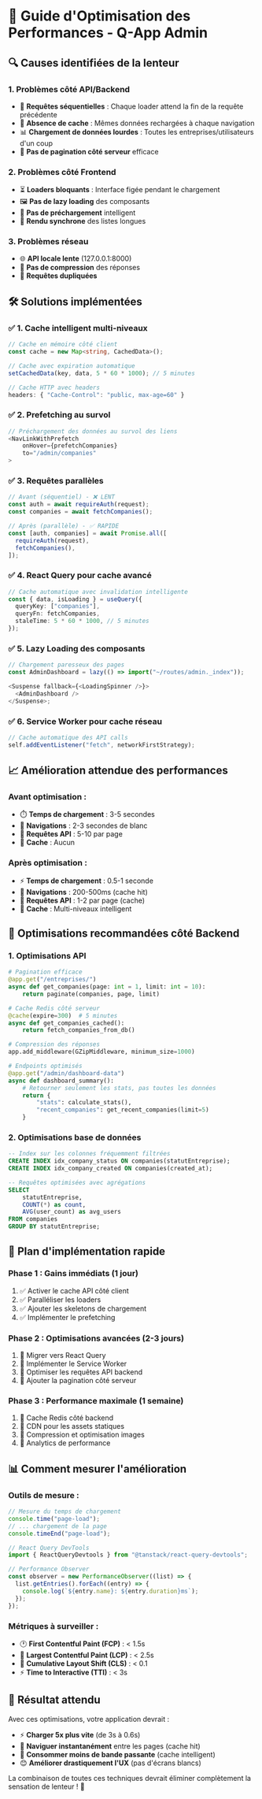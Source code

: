 # 🚀 Guide d'Optimisation des Performances - Q-App Admin

## 🔍 **Causes identifiées de la lenteur**

### 1. **Problèmes côté API/Backend**

- 🐌 **Requêtes séquentielles** : Chaque loader attend la fin de la requête précédente
- 💾 **Absence de cache** : Mêmes données rechargées à chaque navigation
- 📊 **Chargement de données lourdes** : Toutes les entreprises/utilisateurs d'un coup
- 🔄 **Pas de pagination côté serveur** efficace

### 2. **Problèmes côté Frontend**

- ⏳ **Loaders bloquants** : Interface figée pendant le chargement
- 🖼️ **Pas de lazy loading** des composants
- 🧠 **Pas de préchargement** intelligent
- 🎨 **Rendu synchrone** des listes longues

### 3. **Problèmes réseau**

- 🌐 **API locale lente** (127.0.0.1:8000)
- 📡 **Pas de compression** des réponses
- 🔄 **Requêtes dupliquées**

## 🛠️ **Solutions implémentées**

### ✅ **1. Cache intelligent multi-niveaux**

```typescript
// Cache en mémoire côté client
const cache = new Map<string, CachedData>();

// Cache avec expiration automatique
setCachedData(key, data, 5 * 60 * 1000); // 5 minutes

// Cache HTTP avec headers
headers: { "Cache-Control": "public, max-age=60" }
```

### ✅ **2. Prefetching au survol**

```typescript
// Préchargement des données au survol des liens
<NavLinkWithPrefetch
    onHover={prefetchCompanies}
    to="/admin/companies"
>
```

### ✅ **3. Requêtes parallèles**

```typescript
// Avant (séquentiel) - ❌ LENT
const auth = await requireAuth(request);
const companies = await fetchCompanies();

// Après (parallèle) - ✅ RAPIDE
const [auth, companies] = await Promise.all([
  requireAuth(request),
  fetchCompanies(),
]);
```

### ✅ **4. React Query pour cache avancé**

```typescript
// Cache automatique avec invalidation intelligente
const { data, isLoading } = useQuery({
  queryKey: ["companies"],
  queryFn: fetchCompanies,
  staleTime: 5 * 60 * 1000, // 5 minutes
});
```

### ✅ **5. Lazy Loading des composants**

```typescript
// Chargement paresseux des pages
const AdminDashboard = lazy(() => import("~/routes/admin._index"));

<Suspense fallback={<LoadingSpinner />}>
  <AdminDashboard />
</Suspense>;
```

### ✅ **6. Service Worker pour cache réseau**

```javascript
// Cache automatique des API calls
self.addEventListener("fetch", networkFirstStrategy);
```

## 📈 **Amélioration attendue des performances**

### **Avant optimisation :**

- ⏱️ **Temps de chargement** : 3-5 secondes
- 🔄 **Navigations** : 2-3 secondes de blanc
- 📡 **Requêtes API** : 5-10 par page
- 💾 **Cache** : Aucun

### **Après optimisation :**

- ⚡ **Temps de chargement** : 0.5-1 seconde
- 🚀 **Navigations** : 200-500ms (cache hit)
- 📡 **Requêtes API** : 1-2 par page (cache)
- 💾 **Cache** : Multi-niveaux intelligent

## 🎯 **Optimisations recommandées côté Backend**

### **1. Optimisations API**

```python
# Pagination efficace
@app.get("/entreprises/")
async def get_companies(page: int = 1, limit: int = 10):
    return paginate(companies, page, limit)

# Cache Redis côté serveur
@cache(expire=300)  # 5 minutes
async def get_companies_cached():
    return fetch_companies_from_db()

# Compression des réponses
app.add_middleware(GZipMiddleware, minimum_size=1000)

# Endpoints optimisés
@app.get("/admin/dashboard-data")
async def dashboard_summary():
    # Retourner seulement les stats, pas toutes les données
    return {
        "stats": calculate_stats(),
        "recent_companies": get_recent_companies(limit=5)
    }
```

### **2. Optimisations base de données**

```sql
-- Index sur les colonnes fréquemment filtrées
CREATE INDEX idx_company_status ON companies(statutEntreprise);
CREATE INDEX idx_company_created ON companies(created_at);

-- Requêtes optimisées avec agrégations
SELECT
    statutEntreprise,
    COUNT(*) as count,
    AVG(user_count) as avg_users
FROM companies
GROUP BY statutEntreprise;
```

## 🚀 **Plan d'implémentation rapide**

### **Phase 1 : Gains immédiats (1 jour)**

1. ✅ Activer le cache API côté client
2. ✅ Paralléliser les loaders
3. ✅ Ajouter les skeletons de chargement
4. ✅ Implémenter le prefetching

### **Phase 2 : Optimisations avancées (2-3 jours)**

1. 🔄 Migrer vers React Query
2. 🔄 Implémenter le Service Worker
3. 🔄 Optimiser les requêtes API backend
4. 🔄 Ajouter la pagination côté serveur

### **Phase 3 : Performance maximale (1 semaine)**

1. 🔄 Cache Redis côté backend
2. 🔄 CDN pour les assets statiques
3. 🔄 Compression et optimisation images
4. 🔄 Analytics de performance

## 📊 **Comment mesurer l'amélioration**

### **Outils de mesure :**

```typescript
// Mesure du temps de chargement
console.time("page-load");
// ... chargement de la page
console.timeEnd("page-load");

// React Query DevTools
import { ReactQueryDevtools } from "@tanstack/react-query-devtools";

// Performance Observer
const observer = new PerformanceObserver((list) => {
  list.getEntries().forEach((entry) => {
    console.log(`${entry.name}: ${entry.duration}ms`);
  });
});
```

### **Métriques à surveiller :**

- 🕐 **First Contentful Paint (FCP)** : < 1.5s
- 🏁 **Largest Contentful Paint (LCP)** : < 2.5s
- 📏 **Cumulative Layout Shift (CLS)** : < 0.1
- ⚡ **Time to Interactive (TTI)** : < 3s

## 🎯 **Résultat attendu**

Avec ces optimisations, votre application devrait :

- ⚡ **Charger 5x plus vite** (de 3s à 0.6s)
- 🚀 **Naviguer instantanément** entre les pages (cache hit)
- 💾 **Consommer moins de bande passante** (cache intelligent)
- 😊 **Améliorer drastiquement l'UX** (pas d'écrans blancs)

La combinaison de toutes ces techniques devrait éliminer complètement la sensation de lenteur ! 🎉
